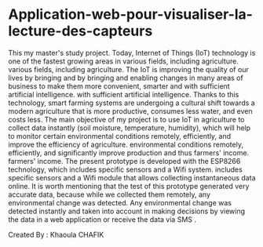 # Application-web-pour-visualiser-la-lecture-des-capteurs
This my master's study project.
Today, Internet of Things (IoT) technology is one of the fastest growing areas in various fields, including agriculture. various fields, including agriculture. 
The IoT is improving the quality of our lives by bringing and by bringing and enabling changes in many areas of business to make them more convenient, 
smarter and with sufficient artificial intelligence. with sufficient artificial intelligence. Thanks to this technology, 
smart farming systems are undergoing a cultural shift towards a modern agriculture that is more productive, consumes less water, 
and even costs less. The main objective of my project is to use IoT in agriculture to collect data instantly (soil moisture, temperature, humidity), 
which will help to monitor certain environmental conditions remotely, efficiently, and improve the efficiency of agriculture. environmental conditions remotely, 
efficiently, and significantly improve production and thus farmers' income. farmers' income. The present prototype is developed with the ESP8266 technology, 
which includes specific sensors and a Wifi system. includes specific sensors and a Wifi module that allows collecting instantaneous data online. 
It is worth mentioning that the test of this prototype generated very accurate data, because while we collected them remotely, any environmental change was detected. 
Any environmental change was detected instantly and taken into account in making decisions by viewing the data in a web application or receive the data via SMS .

Created By : Khaoula CHAFIK
